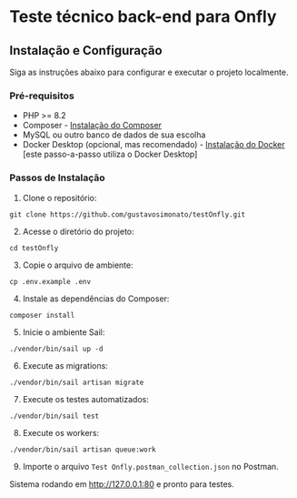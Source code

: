 # Teste técnico back-end para Onfly

## Instalação e Configuração

Siga as instruções abaixo para configurar e executar o projeto localmente.

### Pré-requisitos

- PHP >= 8.2
- Composer - [Instalação do Composer](https://getcomposer.org/download/)
- MySQL ou outro banco de dados de sua escolha
- Docker Desktop (opcional, mas recomendado) - [Instalação do Docker](https://www.docker.com/products/docker-desktop)
  [este passo-a-passo utiliza o Docker Desktop]

### Passos de Instalação

1. Clone o repositório:

```
git clone https://github.com/gustavosimonato/testOnfly.git
```

2. Acesse o diretório do projeto:

```
cd testOnfly
```

3. Copie o arquivo de ambiente:

```
cp .env.example .env
```

4. Instale as dependências do Composer:

```
composer install
```

5. Inicie o ambiente Sail:

```
./vendor/bin/sail up -d
```

6. Execute as migrations:

```
./vendor/bin/sail artisan migrate
```

7. Execute os testes automatizados:

```
./vendor/bin/sail test
```

8. Execute os workers:

```
./vendor/bin/sail artisan queue:work
```

9. Importe o arquivo `Test Onfly.postman_collection.json` no Postman.

Sistema rodando em http://127.0.0.1:80 e pronto para testes.
